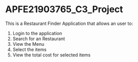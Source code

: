 # APFE21903765_C3_Project
This is a Restaurant Finder Application that allows an user to:
  1. Login to the application
  2. Search for an Restaurant
  3. View the Menu
  4. Select the items
  5. View the total cost for selected items
